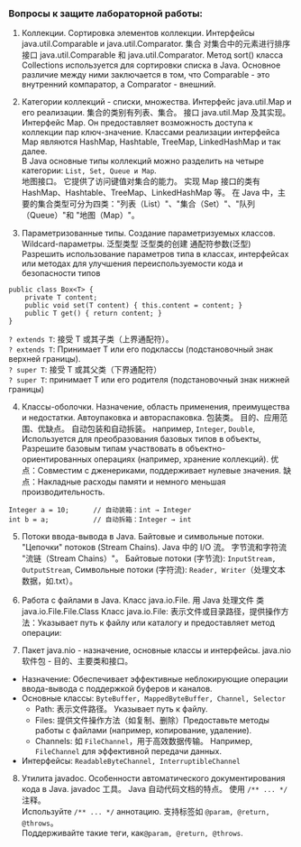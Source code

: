 ### Вопросы к защите лабораторной работы:
1. Коллекции. Сортировка элементов коллекции. Интерфейсы java.util.Comparable и java.util.Comparator. 集合 对集合中的元素进行排序 接口 java.util.Comparable 和 java.util.Comparator.
Метод sort() класса Collections используется для сортировки списка в Java. Основное различие между ними заключается в том, что Comparable - это внутренний компаратор, а Comparator - внешний.

2. Категории коллекций - списки, множества. Интерфейс java.util.Map и его реализации. 集合的类别有列表、集合。 接口 java.util.Map 及其实现。
Интерфейс Map. Он предоставляет возможность доступа к коллекции пар ключ-значение. Классами реализации интерфейса Map являются HashMap, Hashtable, TreeMap, LinkedHashMap и так далее.  
В Java основные типы коллекций можно разделить на четыре категории: `List, Set, Queue и Map`.  
地图接口。 它提供了访问键值对集合的能力。 实现 Map 接口的类有 HashMap、Hashtable、TreeMap、LinkedHashMap 等。
在 Java 中，主要的集合类型可分为四类："列表（List）"、"集合（Set）"、"队列（Queue）"和 "地图（Map）"。  

3. Параметризованные типы. Создание параметризуемых классов. Wildcard-параметры. 泛型类型 泛型类的创建 通配符参数(泛型)
Разрешить использование параметров типа в классах, интерфейсах или методах для улучшения переиспользуемости кода и безопасности типов  
```
public class Box<T> {
    private T content;
    public void set(T content) { this.content = content; }
    public T get() { return content; }
}
```  

`? extends T`: 接受 T 或其子类（上界通配符）。  
`? extends T`: Принимает T или его подклассы (подстановочный знак верхней границы).  
`? super T`: 接受 T 或其父类（下界通配符）  
`? super T`: принимает T или его родителя (подстановочный знак нижней границы)  

4. Классы-оболочки. Назначение, область применения, преимущества и недостатки. Автоупаковка и автораспаковка. 包装类。 目的、应用范围、优缺点。 自动包装和自动拆装。
например, `Integer`, `Double`, Используется для преобразования базовых типов в объекты, Разрешите базовым типам участвовать в объектно-ориентированных операциях (например, хранение коллекций).
优点：Совместим с дженериками, поддерживает нулевые значения.
缺点：Накладные расходы памяти и немного меньшая производительность.  
```
Integer a = 10;      // 自动装箱：int → Integer
int b = a;           // 自动拆箱：Integer → int
```  

5. Потоки ввода-вывода в Java. Байтовые и символьные потоки. "Цепочки" потоков (Stream Chains). Java 中的 I/O 流。 字节流和字符流 "流链（Stream Chains）"。
Байтовые потоки (字节流): `InputStream, OutputStream`, Символьные потоки (字符流): `Reader, Writer`（处理文本数据，如.txt）。  


6. Работа с файлами в Java. Класс java.io.File. 用 Java 处理文件 类 java.io.File.File.Class
Класс java.io.File: 表示文件或目录路径，提供操作方法：Указывает путь к файлу или каталогу и предоставляет метод операции:  

7. Пакет java.nio - назначение, основные классы и интерфейсы. java.nio 软件包 - 目的、主要类和接口。
- Назначение: Обеспечивает эффективные неблокирующие операции ввода-вывода с поддержкой буферов и каналов.
- Основные классы: `ByteBuffer, MappedByteBuffer, Channel, Selector`
   - Path: 表示文件路径。 Указывает путь к файлу.
   - Files: 提供文件操作方法（如复制、删除）Предоставьте методы работы с файлами (например, копирование, удаление).
   - Channels: 如 `FileChannel`，用于高效数据传输。 Например, `FileChannel` для эффективной передачи данных.
- Интерфейсы: `ReadableByteChannel, InterruptibleChannel`

8.  Утилита javadoc. Особенности автоматического документирования кода в Java. javadoc 工具。 Java 自动代码文档的特点。
使用 `/** ... */` 注释。  
Используйте `/** ... */` аннотацию.
支持标签如 `@param, @return, @throws`。  
Поддерживайте такие теги, как`@param, @return, @throws`.
